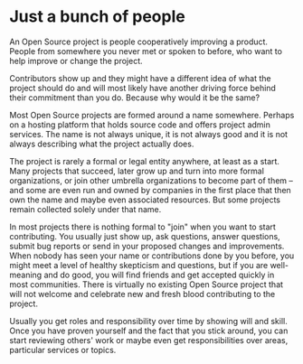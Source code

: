 # Just a bunch of people

An Open Source project is people cooperatively improving a product. People
from somewhere you never met or spoken to before, who want to help improve or
change the project.

Contributors show up and they might have a different idea of what the project
should do and will most likely have another driving force behind their
commitment than you do. Because why would it be the same?

Most Open Source projects are formed around a name somewhere. Perhaps on a
hosting platform that holds source code and offers project admin services. The
name is not always unique, it is not always good and it is not always
describing what the project actually does.

The project is rarely a formal or legal entity anywhere, at least as a start.
Many projects that succeed, later grow up and turn into more formal
organizations, or join other umbrella organizations to become part of them –
and some are even run and owned by companies in the first place that then own
the name and maybe even associated resources. But some projects remain
collected solely under that name.

In most projects there is nothing formal to "join" when you want to start
contributing. You usually just show up, ask questions, answer questions,
submit bug reports or send in your proposed changes and improvements. When
nobody has seen your name or contributions done by you before, you might meet
a level of healthy skepticism and questions, but if you are well-meaning and
do good, you will find friends and get accepted quickly in most communities.
There is virtually no existing Open Source project that will not welcome and
celebrate new and fresh blood contributing to the project.

Usually you get roles and responsibility over time by showing will and skill.
Once you have proven yourself and the fact that you stick around, you can
start reviewing others' work or maybe even get responsibilities over areas,
particular services or topics.

